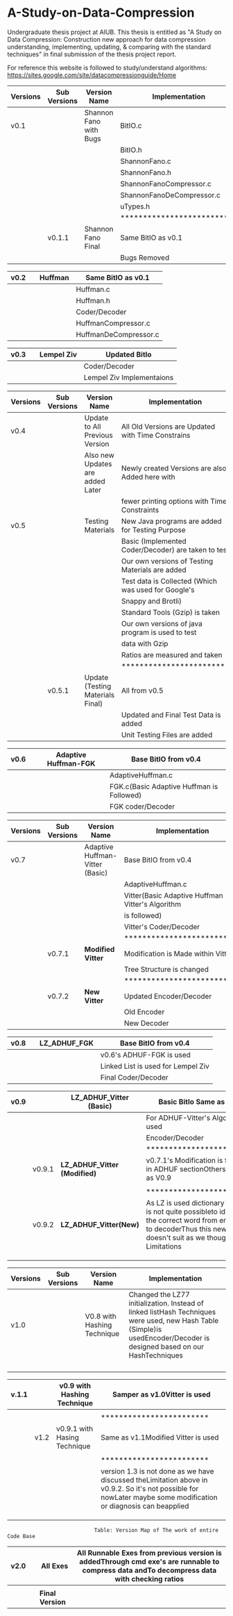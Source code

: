 # A-Study-on-Data-Compression

Undergraduate thesis project at AIUB. This thesis is entitled as "A Study on Data Compression: Construction new approach for data
compression understanding, implementing, updating, & comparing with the standard techniques" in final submission of the thesis project report.

For reference this website is followed to study/understand algorithms: https://sites.google.com/site/datacompressionguide/Home

| Versions | Sub Versions | Version Name | Implementation |
| --- | --- | --- | --- |
| v0.1 |   | Shannon Fano with Bugs | BitIO.c |
|   |   |   | BitIO.h |
|   |   |   | ShannonFano.c |
|   |   |   | ShannonFano.h |
|   |   |   | ShannonFanoCompressor.c |
|   |   |   | ShannonFanoDeCompressor.c |
|   |   |   | uTypes.h |
|   |   |   | \*\*\*\*\*\*\*\*\*\*\*\*\*\*\*\*\*\*\*\*\*\*\*\*\*\* |
|   | v0.1.1 | Shannon Fano Final | Same BitIO as v0.1 |
|   |   |   | Bugs Removed |

| v0.2 |   | Huffman | Same BitIO as v0.1 |
| --- | --- | --- | --- |
|   |   |   | Huffman.c |
|   |   |   | Huffman.h |
|   |   |   | Coder/Decoder |
|   |   |   | HuffmanCompressor.c |
|   |   |   | HuffmanDeCompressor.c |

| v0.3 |   | Lempel Ziv | Updated BitIo |
| --- | --- | --- | --- |
|   |   |   | Coder/Decoder |
|   |   |   | Lempel Ziv Implementaions |

| Versions | Sub Versions | Version Name | Implementation |
| --- | --- | --- | --- |
| v0.4 |   | Update to All Previous Version | All Old Versions are Updated with Time Constrains |
|   |   | Also new Updates are added Later | Newly created Versions are also Added here with |
|   |   |   | fewer printing options with Time Constraints |
| v0.5 |   | Testing Materials | New Java programs are added for Testing Purpose |
|   |   |   | Basic (Implemented Coder/Decoder) are taken to test |
|   |   |   | Our own versions of Testing Materials are added |
|   |   |   | Test data is Collected (Which was used for Google&#39;s |
|   |   |   | Snappy and Brotli) |
|   |   |   | Standard Tools (Gzip) is taken |
|   |   |   | Our own versions of java program is used to test |
|   |   |   | data with Gzip |
|   |   |   | Ratios are measured and taken |
|   |   |   | \*\*\*\*\*\*\*\*\*\*\*\*\*\*\*\*\*\*\*\*\*\*\*\* |
|   | v0.5.1 | Update (Testing Materials Final) | All from v0.5 |
|   |   |   | Updated and Final Test Data is added |
|   |   |   | Unit Testing Files are added |

| v0.6 |   | **Adaptive Huffman-FGK** | Base BitIO from v0.4 |
| --- | --- | --- | --- |
|   |   |   | AdaptiveHuffman.c |
|   |   |   | FGK.c(Basic Adaptive Huffman is Followed) |
|   |   |   | FGK coder/Decoder |

| Versions | Sub Versions | Version Name | Implementation |
| --- | --- | --- | --- |
| v0.7 |   | Adaptive Huffman-Vitter (Basic) | Base BitIO from v0.4 |
|   |   |   | AdaptiveHuffman.c |
|   |   |   | Vitter(Basic Adaptive Huffman Vitter&#39;s Algorithm |
|   |   |   | is followed) |
|   |   |   | Vitter&#39;s Coder/Decoder |
|   |   |   | \*\*\*\*\*\*\*\*\*\*\*\*\*\*\*\*\*\*\*\*\*\*\*\*\*\* |
|   | v0.7.1 | **Modified Vitter** | Modification is Made within Vitter&#39;s |
|   |   |   | Tree Structure is changed |
|   |   |   | \*\*\*\*\*\*\*\*\*\*\*\*\*\*\*\*\*\*\*\*\*\*\*\*\*\* |
|   | v0.7.2 | **New Vitter** | Updated Encoder/Decoder |
|   |   |   | Old Encoder |
|   |   |   | New Decoder |

| v0.8 |   | **LZ\_ADHUF\_FGK** | Base BitIO from v0.4 |
| --- | --- | --- | --- |
|   |   |   | v0.6&#39;s ADHUF-FGK is used |
|   |   |   | Linked List is used for Lempel Ziv |
|   |   |   | Final Coder/Decoder |

| v0.9 |   | **LZ\_ADHUF\_Vitter (Basic)** | Basic BitIo Same as v0.8 |
| --- | --- | --- | --- |
|   |   |   | For ADHUF-Vitter&#39;s Algorithm is used |
|   |   |   | Encoder/Decoder |
|   |   |   | \*\*\*\*\*\*\*\*\*\*\*\*\*\*\*\*\*\*\*\*\*\*\*\* |
|   | v0.9.1 | **LZ\_ADHUF\_Vitter (Modified)** | v0.7.1&#39;s Modification is followed in ADHUF sectionOthers-Same as V0.9 |
|   |   |   |
|   |   |   | \*\*\*\*\*\*\*\*\*\*\*\*\*\*\*\*\*\*\*\*\*\*\*\* |
|   | v0.9.2 | **LZ\_ADHUF\_Vitter(New)** | As LZ is used dictionary search is not quite possibleto identify the correct word from encoder to decoderThus this new method doesn&#39;t suit as we thought.It&#39;s Limitations |
|   |   |   |
|   |   |   |
|   |   |   |

| Versions | Sub Versions | Version Name | Implementation |
| --- | --- | --- | --- |
| v1.0 |   | V0.8 with Hashing Technique | Changed the LZ77 initialization. Instead of linked listHash Techniques were used, new Hash Table (Simple)is usedEncoder/Decoder is designed based on our HashTechniques |
|   |   |   |
|   |   |   |
|   |   |   |
|   |   |   |

| v.1.1 |   | v0.9 with Hashing Technique | Samper as v1.0Vitter is used |
| --- | --- | --- | --- |
|   |   |   |
|   |   |   | \*\*\*\*\*\*\*\*\*\*\*\*\*\*\*\*\*\*\*\*\*\*\*\* |
|   | v1.2 | v0.9.1 with Hasing Technique | Same as v1.1Modified Vitter is used |
|   |   |   |
|   |   |   | \*\*\*\*\*\*\*\*\*\*\*\*\*\*\*\*\*\*\*\*\*\*\*\* |
|   |   |   | version 1.3 is not done as we have discussed theLimitation above in v0.9.2. So it&#39;s not possible for nowLater maybe some modification or diagnosis can beapplied |
|   |   |   |
|   |   |   |
|   |   |   |

                                Table: Version Map of The work of entire Code Base
| v2.0 |   | All Exes | All Runnable Exes from previous version is addedThrough cmd exe&#39;s are runnable to compress data andTo decompress data with checking ratios |
| --- | --- | --- | --- |
|   |   |   |
|   |   |   **Final Version** |

